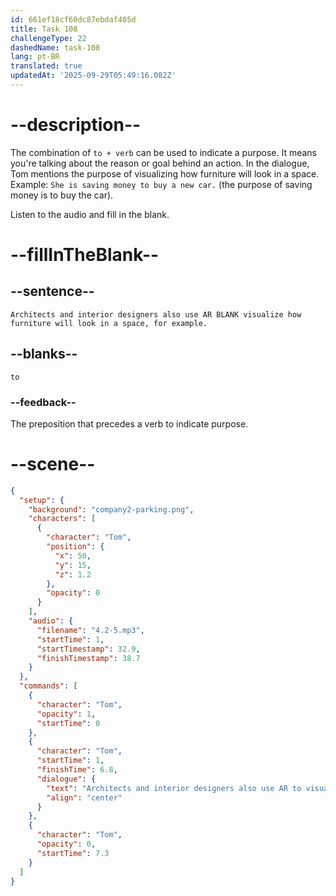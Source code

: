 ```yaml
---
id: 661ef18cf60dc87ebdaf405d
title: Task 108
challengeType: 22
dashedName: task-108
lang: pt-BR
translated: true
updatedAt: '2025-09-29T05:49:16.082Z'
---
```


<!-- (Audio) Tom: Architects and interior designers also use AR to visualize how furniture will look in a space, for example. -->

# --description--

The combination of `to + verb` can be used to indicate a purpose. It means you're talking about the reason or goal behind an action. In the dialogue, Tom mentions the purpose of visualizing how furniture will look in a space. Example: `She is saving money to buy a new car.` (the purpose of saving money is to buy the car).

Listen to the audio and fill in the blank.

# --fillInTheBlank--

## --sentence--

`Architects and interior designers also use AR BLANK visualize how furniture will look in a space, for example.`

## --blanks--

`to`

### --feedback--

The preposition that precedes a verb to indicate purpose.

# --scene--

```json
{
  "setup": {
    "background": "company2-parking.png",
    "characters": [
      {
        "character": "Tom",
        "position": {
          "x": 50,
          "y": 15,
          "z": 1.2
        },
        "opacity": 0
      }
    ],
    "audio": {
      "filename": "4.2-5.mp3",
      "startTime": 1,
      "startTimestamp": 32.9,
      "finishTimestamp": 38.7
    }
  },
  "commands": [
    {
      "character": "Tom",
      "opacity": 1,
      "startTime": 0
    },
    {
      "character": "Tom",
      "startTime": 1,
      "finishTime": 6.8,
      "dialogue": {
        "text": "Architects and interior designers also use AR to visualize how furniture will look into space, for example.",
        "align": "center"
      }
    },
    {
      "character": "Tom",
      "opacity": 0,
      "startTime": 7.3
    }
  ]
}
```
